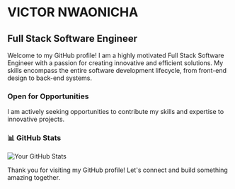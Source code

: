 # VICTOR NWAONICHA

## Full Stack Software Engineer

Welcome to my GitHub profile! 
I am a highly motivated Full Stack Software Engineer with a passion for creating innovative and efficient solutions. My skills encompass the entire software development lifecycle, from front-end design to back-end systems.


### Open for Opportunities

I am actively seeking opportunities to contribute my skills and expertise to innovative projects.


### 📊 GitHub Stats

![Your GitHub Stats](https://github-readme-stats.vercel.app/api?username=victornwaonicha&show_icons=true&count_private=true&hide=issues)

Thank you for visiting my GitHub profile! Let's connect and build something amazing together.
